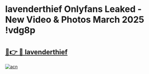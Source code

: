 # lavenderthief Onlyfans Leaked - New Video & Photos March 2025 !vdg8p

# <h2><a href="https://dp9q7u.iuczelnia.edu.pl?title=lavenderthief&ref=vdg8p">🔗👉 🔴 lavenderthief</a></h2>

[![acn](https://github.com/user-attachments/assets/0f9c940e-d8b0-45ae-aac7-cd30a18b3e1c)](https://dp9q7u.iuczelnia.edu.pl?title=lavenderthief&ref=vdg8p)

